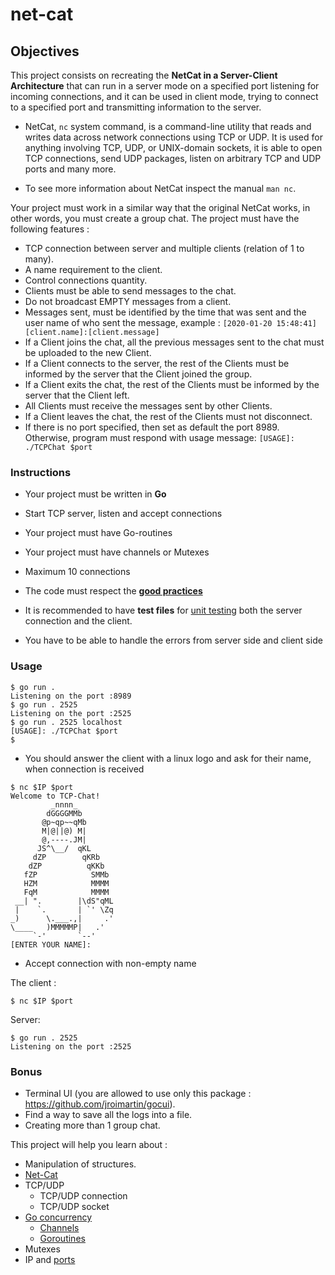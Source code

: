 # net-cat

## Objectives

This project consists on recreating the **NetCat in a Server-Client Architecture** that can run in a server mode on a specified port listening for incoming connections, and it can be used in client mode, trying to connect to a specified port and transmitting information to the server.

- NetCat, `nc` system command, is a command-line utility that reads and writes data across network connections using TCP or UDP. It is used for anything involving TCP, UDP, or UNIX-domain sockets, it is able to open TCP connections, send UDP packages, listen on arbitrary TCP and UDP ports and many more.

- To see more information about NetCat inspect the manual `man nc`.

Your project must work in a similar way that the original  NetCat works, in other words, you must create a group chat. The project must have the following features :

- TCP connection between server and multiple clients (relation of 1 to many).
- A name requirement to the client.
- Control connections quantity.
- Clients must be able to send messages to the chat.
- Do not broadcast EMPTY messages from a client.
- Messages sent, must be identified by the time that was sent and the user name of who sent the message, example : `[2020-01-20 15:48:41][client.name]:[client.message]`
- If a Client joins the chat, all the previous messages sent to the chat must be uploaded to the new Client.
- If a Client connects to the server, the rest of the Clients must be informed by the server that the Client joined the group.
- If a Client exits the chat, the rest of the Clients must be informed by the server that the Client left.
- All Clients must receive the messages sent by other Clients.
- If a Client leaves the chat, the rest of the Clients must not disconnect.
- If there is no port specified, then set as default the port 8989. Otherwise, program must respond with usage message: `[USAGE]: ./TCPChat $port`

### Instructions

- Your project must be written in **Go**
- Start TCP server, listen and accept connections
- Your project must have Go-routines
- Your project must have channels or Mutexes
- Maximum 10 connections
- The code must respect the [**good practices**](../good-practices/README.md)
- It is recommended to have **test files** for [unit testing](https://go.dev/doc/tutorial/add-a-test) both the server connection and the client.

- You have to be able to handle the errors from server side and client side



### Usage

```console
$ go run .
Listening on the port :8989
$ go run . 2525
Listening on the port :2525
$ go run . 2525 localhost
[USAGE]: ./TCPChat $port
$
```

- You should answer the client with a linux logo and ask for their name, when connection is received

```console
$ nc $IP $port
Welcome to TCP-Chat!
         _nnnn_
        dGGGGMMb
       @p~qp~~qMb
       M|@||@) M|
       @,----.JM|
      JS^\__/  qKL
     dZP        qKRb
    dZP          qKKb
   fZP            SMMb
   HZM            MMMM
   FqM            MMMM
 __| ".        |\dS"qML
 |    `.       | `' \Zq
_)      \.___.,|     .'
\____   )MMMMMP|   .'
     `-'       `--'
[ENTER YOUR NAME]:
```

- Accept connection with non-empty name

The client :

```console
$ nc $IP $port
```

Server:

```console
$ go run . 2525
Listening on the port :2525
```


### Bonus

- Terminal UI (you are allowed to use only this package : https://github.com/jroimartin/gocui).
- Find a way to save all the logs into a file.
- Creating more than 1 group chat.

This project will help you learn about :

- Manipulation of structures.
- [Net-Cat](https://www.commandlinux.com/man-page/man1/nc.1.html)
- TCP/UDP
  - TCP/UDP connection
  - TCP/UDP socket
- [Go concurrency](https://golang.org/doc/#go_concurrency_patterns)
  - [Channels](https://tour.golang.org/concurrency/2)
  - [Goroutines](https://tour.golang.org/concurrency/1)
- Mutexes
- IP and [ports](https://en.wikipedia.org/wiki/List_of_TCP_and_UDP_port_numbers)

